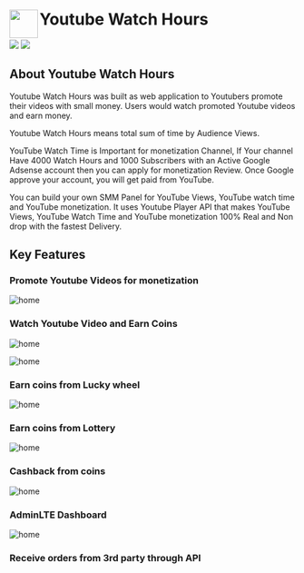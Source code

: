 
<h1><img align="left" src="http://127.0.0.1:8000/images/ytyt.svg" height="50">  Youtube Watch Hours </h1>

![](https://img.shields.io/badge/Laravel-Laravel-informational?style=flat&logo=laravel&logoColor=white&color=2bbc8a)
![](https://img.shields.io/badge/Youtube-Youtube-informational?style=flat&logo=youtube&logoColor=white&color=2bbc8a)

<h2 align="left">About Youtube Watch Hours</h2>

Youtube Watch Hours was built as web application to Youtubers promote their videos with small money.
Users would watch promoted Youtube videos and earn money.

Youtube Watch Hours means total sum of time by Audience Views.

YouTube Watch Time is Important for monetization Channel, If Your channel Have 4000 Watch Hours and 1000 Subscribers with an Active Google Adsense account then you can apply for monetization Review. Once Google approve your account, you will get paid from YouTube.

You can build your own SMM Panel for YouTube Views, YouTube watch time and YouTube monetization. 
It uses Youtube Player API that makes YouTube Views, YouTube Watch Time and YouTube monetization 100% Real and Non drop with the fastest Delivery.


<h2>Key Features</h2>

### Promote Youtube Videos for monetization
![home](https://github.com/topskilldev/youtube-watch-hours/blob/master/screenshots/promote_video.png?raw=true)

### Watch Youtube Video and Earn Coins
![home](https://github.com/topskilldev/youtube-watch-hours/blob/master/screenshots/watch_video_1.png?raw=true)

![home](https://github.com/topskilldev/youtube-watch-hours/blob/master/screenshots/watch_video_2.png?raw=true)

### Earn coins from Lucky wheel
![home](https://github.com/topskilldev/youtube-watch-hours/blob/master/screenshots/lucky_wheel.png?raw=true)

### Earn coins from Lottery
![home](https://github.com/topskilldev/youtube-watch-hours/blob/master/screenshots/lottery.png?raw=true)

### Cashback from coins
![home](https://github.com/topskilldev/youtube-watch-hours/blob/master/screenshots/cashback.png?raw=true)

### AdminLTE Dashboard
![home](https://github.com/topskilldev/youtube-watch-hours/blob/master/screenshots/dashboard.png?raw=true)

### Receive orders from 3rd party through API
